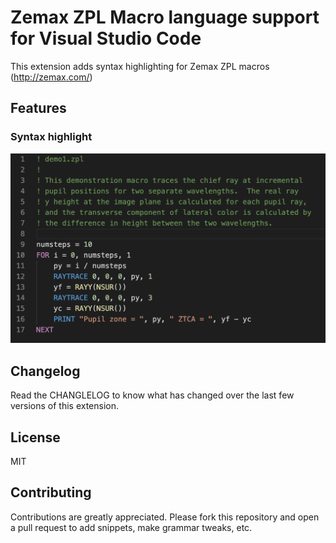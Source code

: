 # Zemax ZPL Macro language support for Visual Studio Code

This extension adds syntax highlighting for Zemax ZPL macros (http://zemax.com/)

## Features
### Syntax highlight
![syntax](images/syntax.png)

## Changelog
Read the CHANGLELOG to know what has changed over the last few versions of this extension.

## License
MIT

## Contributing
Contributions are greatly appreciated. Please fork this repository and open a pull request to add snippets, make grammar tweaks, etc.

